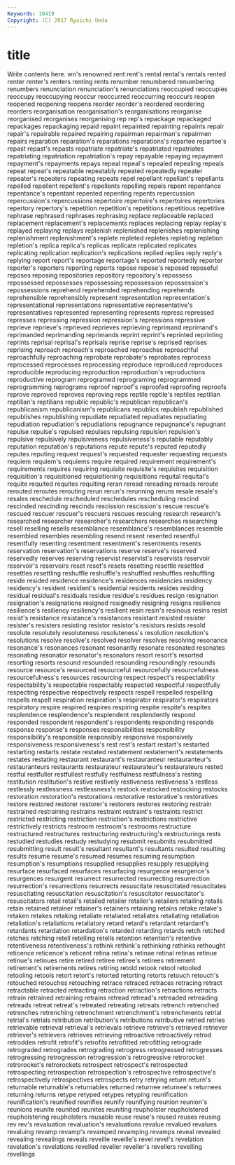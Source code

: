```yaml
---
Keywords: 10419 
Copyright: (C) 2017 Ryuichi Ueda
---
```


# title

Write contents here.
wn's renowned rent rent's rental rental's rentals rented renter renter's
renters renting rents renumber renumbered renumbering renumbers renunciation renunciation's renunciations
reoccupied reoccupies reoccupy reoccupying reoccur reoccurred reoccurring reoccurs reopen reopened
reopening reopens reorder reorder's reordered reordering reorders reorganisation reorganisation's reorganisations
reorganise reorganised reorganises reorganising rep rep's repackage repackaged repackages repackaging
repaid repaint repainted repainting repaints repair repair's repairable repaired repairing
repairman repairman's repairmen repairs reparation reparation's reparations reparations's repartee repartee's
repast repast's repasts repatriate repatriate's repatriated repatriates repatriating repatriation repatriation's
repay repayable repaying repayment repayment's repayments repays repeal repeal's repealed
repealing repeals repeat repeat's repeatable repeatably repeated repeatedly repeater repeater's
repeaters repeating repeats repel repellant repellant's repellants repelled repellent repellent's
repellents repelling repels repent repentance repentance's repentant repented repenting repents
repercussion repercussion's repercussions repertoire repertoire's repertoires repertories repertory repertory's repetition
repetition's repetitions repetitious repetitive rephrase rephrased rephrases rephrasing replace replaceable
replaced replacement replacement's replacements replaces replacing replay replay's replayed replaying
replays replenish replenished replenishes replenishing replenishment replenishment's replete repleted repletes
repleting repletion repletion's replica replica's replicas replicate replicated replicates replicating
replication replication's replications replied replies reply reply's replying report report's
reportage reportage's reported reportedly reporter reporter's reporters reporting reports repose
repose's reposed reposeful reposes reposing repositories repository repository's repossess repossessed
repossesses repossessing repossession repossession's repossessions reprehend reprehended reprehending reprehends reprehensible
reprehensibly represent representation representation's representational representations representative representative's representatives represented
representing represents repress repressed represses repressing repression repression's repressions repressive
reprieve reprieve's reprieved reprieves reprieving reprimand reprimand's reprimanded reprimanding reprimands
reprint reprint's reprinted reprinting reprints reprisal reprisal's reprisals reprise reprise's
reprised reprises reprising reproach reproach's reproached reproaches reproachful reproachfully reproaching
reprobate reprobate's reprobates reprocess reprocessed reprocesses reprocessing reproduce reproduced reproduces
reproducible reproducing reproduction reproduction's reproductions reproductive reprogram reprogramed reprograming reprogrammed
reprogramming reprograms reproof reproof's reproofed reproofing reproofs reprove reproved reproves
reproving reps reptile reptile's reptiles reptilian reptilian's reptilians republic republic's
republican republican's republicanism republicanism's republicans republics republish republished republishes republishing
repudiate repudiated repudiates repudiating repudiation repudiation's repudiations repugnance repugnance's repugnant
repulse repulse's repulsed repulses repulsing repulsion repulsion's repulsive repulsively repulsiveness
repulsiveness's reputable reputably reputation reputation's reputations repute repute's reputed reputedly
reputes reputing request request's requested requester requesting requests requiem requiem's
requiems require required requirement requirement's requirements requires requiring requisite requisite's
requisites requisition requisition's requisitioned requisitioning requisitions requital requital's requite requited
requites requiting reran reread rereading rereads reroute rerouted reroutes rerouting
rerun rerun's rerunning reruns resale resale's resales reschedule rescheduled reschedules
rescheduling rescind rescinded rescinding rescinds rescission rescission's rescue rescue's rescued
rescuer rescuer's rescuers rescues rescuing research research's researched researcher researcher's
researchers researches researching resell reselling resells resemblance resemblance's resemblances resemble
resembled resembles resembling resend resent resented resentful resentfully resenting resentment
resentment's resentments resents reservation reservation's reservations reserve reserve's reserved reservedly
reserves reserving reservist reservist's reservists reservoir reservoir's reservoirs reset reset's
resets resetting resettle resettled resettles resettling reshuffle reshuffle's reshuffled reshuffles
reshuffling reside resided residence residence's residences residencies residency residency's resident
resident's residential residents resides residing residual residual's residuals residue residue's
residues resign resignation resignation's resignations resigned resignedly resigning resigns resilience
resilience's resiliency resiliency's resilient resin resin's resinous resins resist resist's
resistance resistance's resistances resistant resisted resister resister's resisters resisting resistor
resistor's resistors resists resold resolute resolutely resoluteness resoluteness's resolution resolution's
resolutions resolve resolve's resolved resolver resolves resolving resonance resonance's resonances
resonant resonantly resonate resonated resonates resonating resonator resonator's resonators resort
resort's resorted resorting resorts resound resounded resounding resoundingly resounds resource
resource's resourced resourceful resourcefully resourcefulness resourcefulness's resources resourcing respect respect's
respectability respectability's respectable respectably respected respectful respectfully respecting respective respectively
respects respell respelled respelling respells respelt respiration respiration's respirator respirator's
respirators respiratory respire respired respires respiring respite respite's respites resplendence
resplendence's resplendent resplendently respond responded respondent respondent's respondents responding responds
response response's responses responsibilities responsibility responsibility's responsible responsibly responsive responsively
responsiveness responsiveness's rest rest's restart restart's restarted restarting restarts restate
restated restatement restatement's restatements restates restating restaurant restaurant's restauranteur restauranteur's
restauranteurs restaurants restaurateur restaurateur's restaurateurs rested restful restfuller restfullest restfully
restfulness restfulness's resting restitution restitution's restive restively restiveness restiveness's restless
restlessly restlessness restlessness's restock restocked restocking restocks restoration restoration's restorations
restorative restorative's restoratives restore restored restorer restorer's restorers restores restoring
restrain restrained restraining restrains restraint restraint's restraints restrict restricted restricting
restriction restriction's restrictions restrictive restrictively restricts restroom restroom's restrooms restructure
restructured restructures restructuring restructuring's restructurings rests restudied restudies restudy restudying
resubmit resubmits resubmitted resubmitting result result's resultant resultant's resultants resulted
resulting results resume resume's resumed resumes resuming resumption resumption's resumptions
resupplied resupplies resupply resupplying resurface resurfaced resurfaces resurfacing resurgence resurgence's
resurgences resurgent resurrect resurrected resurrecting resurrection resurrection's resurrections resurrects resuscitate
resuscitated resuscitates resuscitating resuscitation resuscitation's resuscitator resuscitator's resuscitators retail retail's
retailed retailer retailer's retailers retailing retails retain retained retainer retainer's
retainers retaining retains retake retake's retaken retakes retaking retaliate retaliated
retaliates retaliating retaliation retaliation's retaliations retaliatory retard retard's retardant retardant's
retardants retardation retardation's retarded retarding retards retch retched retches retching
retell retelling retells retention retention's retentive retentiveness retentiveness's rethink rethink's
rethinking rethinks rethought reticence reticence's reticent retina retina's retinae retinal
retinas retinue retinue's retinues retire retired retiree retiree's retirees retirement
retirement's retirements retires retiring retold retook retool retooled retooling retools
retort retort's retorted retorting retorts retouch retouch's retouched retouches retouching
retrace retraced retraces retracing retract retractable retracted retracting retraction retraction's
retractions retracts retrain retrained retraining retrains retread retread's retreaded retreading
retreads retreat retreat's retreated retreating retreats retrench retrenched retrenches retrenching
retrenchment retrenchment's retrenchments retrial retrial's retrials retribution retribution's retributions retributive
retried retries retrievable retrieval retrieval's retrievals retrieve retrieve's retrieved retriever
retriever's retrievers retrieves retrieving retroactive retroactively retrod retrodden retrofit retrofit's
retrofits retrofitted retrofitting retrograde retrograded retrogrades retrograding retrogress retrogressed retrogresses
retrogressing retrogression retrogression's retrogressive retrorocket retrorocket's retrorockets retrospect retrospect's retrospected
retrospecting retrospection retrospection's retrospective retrospective's retrospectively retrospectives retrospects retry retrying
return return's returnable returnable's returnables returned returnee returnee's returnees returning
returns retype retyped retypes retyping reunification reunification's reunified reunifies reunify
reunifying reunion reunion's reunions reunite reunited reunites reuniting reupholster reupholstered
reupholstering reupholsters reusable reuse reuse's reused reuses reusing rev rev's
revaluation revaluation's revaluations revalue revalued revalues revaluing revamp revamp's revamped
revamping revamps reveal revealed revealing revealings reveals reveille reveille's revel
revel's revelation revelation's revelations revelled reveller reveller's revellers revelling revellings
